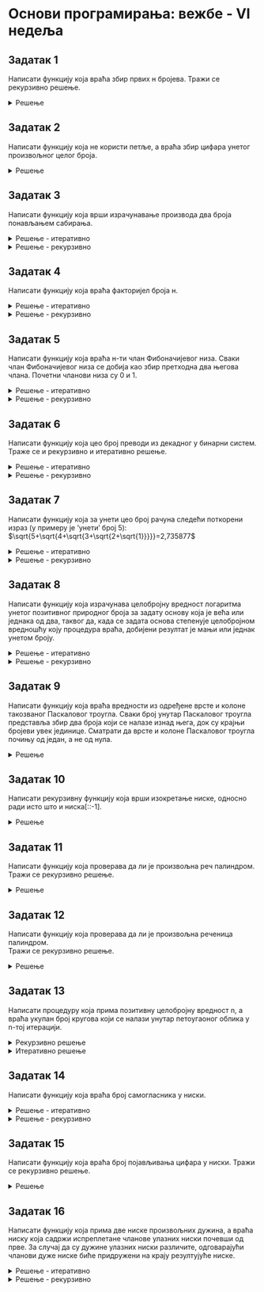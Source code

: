 # Основи програмирања: вежбе - VI недеља

## Задатак 1
Написати функцију која враћа збир првих н бројева.
Тражи се рекурзивно решење.
<details markdown='block'>
<summary>Решење </summary>

```python
def suma_do_n_rekurzivno(n):
    """
    Написати функцију која враћа збир првих н бројева.
    Тражи се рекурзивно решење.
    """
    if n == 1:
        return 1

    return n + suma_do_n_rekurzivno(n-1)
```
</details>

## Задатак 2
Написати функциjу коjа не користи петље, а враћа збир цифара унетог
произвољног целог броjа.
<details markdown='block'>
<summary>Решење </summary>

```python
def zbir_cifara(n):
    if n==0:
        return 0
    return abs(n)%10 + zbir_cifara(abs(n)//10)
```
</details>

## Задатак 3
Написати функциjу коjа врши израчунавање производа два броjа понављањем сабирања.
<details markdown='block'>
<summary>Решење - итеративно</summary>

```python
def mnozenje_iterativno(a, b):
    rezultat = 0
    while b > 0:
        rezultat += a
        b -= 1
    return rezultat
```
</details>

<details markdown='block'>
<summary>Решење - рекурзивно</summary>

```python
def mnozenje_rekurzivno(a, b):
    if b == 0:
        return 0
    return a + mnozenje_rekurzivno(a, b-1)
```
</details>

## Задатак 4
Написати функцију која враћа факторијел броја н.
<details markdown='block'>
<summary>Решење - итеративно</summary>

```python
def faktorijel_iterativno(n):
    rezultat = 1
    while n > 1:
        rezultat *= n
        n -= 1
    return rezultat
```
</details> 

<details markdown='block'>
<summary>Решење - рекурзивно</summary>

```python
def faktorijel_rekurzivno(n):
    if n <= 1:
        return 1
    return n*faktorijel_rekurzivno(n-1)
```
</details>

## Задатак 5
Написати функцију која враћа н-ти члан Фибоначијевог низа.
Сваки члан Фибоначијевог низа се добија као збир претходна два његова члана.
Почетни чланови низа су 0 и 1.
<details markdown='block'>
<summary>Решење - итеративно</summary>

```python
def fibonaci_I(n):
    """Израчунава n-ти Фибоначијев број, за n >= 2."""
    prethodni,trenutni = 0, 1   # први и други Фибоначијев број
    k = 2                        # тренутни Фибоначијев број

    while k < n:
        prethodni, trenutni = trenutni, prethodni + trenutni
        k = k + 1

    return trenutni
```
</details>

<details markdown='block'>
<summary>Решење - рекурзивно</summary>

```python
def fibonaci(n):
    """
    Написати функцију која враћа н-ти члан Фибоначијевог низа.
    Сваки члан Фибоначијевог низа се добија као збир претходна два његова члана.
    Почетни чланови низа су 0 и 1.
    """
    if n == 1:
       return 0
    if n == 2:
        return 1
    return fibonaci(n-1) + fibonaci(n-2)
```
</details>

## Задатак 6
Написати функциjу коjа цео броj преводи из декадног у бинарни
систем. Траже се и рекурзивно и итеративно решење.
<details markdown='block'>
<summary>Решење - итеративно</summary>

```python
def d2b_iter(n):
    k=[]
    while (n>0):
        a=n%2
        k.append(a)
        n=n//2
    string=""
    for j in k[::-1]:
        string=string+str(j)
    print(string)

#d2b_iter(n)
```
</details>

<details markdown='block'>
<summary>Решење - рекурзивно</summary>

```python
def d2b(n):
    if n <=1:
        return n
    return int(str(d2b(n//2))+str(n%2))

n=int(input())
print(d2b(n))
```
</details>

## Задатак 7
Написати функциjу коjа за унети цео броj рачуна следећи поткорени
израз (у примеру jе ’унети’ броj 5): \
$\sqrt{5+\sqrt{4+\sqrt{3+\sqrt{2+\sqrt{1}}}}}=2,735877$
<details markdown='block'>
<summary>Решење - итеративно</summary>

```python
from math import sqrt

def korenovi_iterativno(n):
    k=0
    sum=0
    while k<n:
        sum=sqrt(sum + k+1)
        k+=1
    return sum

n=int(input())
print("{:10.6f}".format(korenovi_iterativno(n)))
```
</details>

<details markdown='block'>
<summary>Решење - рекурзивно</summary>

```python
from math import sqrt

def korenovi(n):
    if n==1:
        return 1
    return sqrt(n+korenovi(n-1))

n=int(input())
print("{:10.6f}".format(korenovi(n)))
```
</details>

## Задатак 8
Написати функциjу коjа израчунава целоброjну вредност логаритма
унетог позитивног природног броjа за задату основу коjа jе већа или
jеднака од два, таквог да, када се задата основа степенуjе целоброjном
вредношћу коjу процедура враћа, добиjени резултат jе мањи или
jеднак унетом броjу.

<details markdown='block'>
<summary>Решење - итеративно</summary>

```python
def moj_logaritam_iterativno(broj, osnova):
    vrednost = -1
    while broj > 0:
        broj//=osnova #broj = broj // osnova
        vrednost += 1
        if broj == 0:
            return vrednost
```
</details>

<details markdown='block'>
<summary>Решење - рекурзивно</summary>

```python
def moj_logaritam_rekurzivno(broj, osnova):
    if broj < osnova:
        return 0
    return 1 + moj_logaritam_rekurzivno(broj/osnova, osnova)
```
</details>

## Задатак 9
Написати функцију коjа враћа вредности из одређене врсте и колоне такозваног Паскаловог троугла.
Сваки броj унутар Паскаловог троугла представља збир два броjа коjи се налазе изнад њега, док
су краjњи броjеви увек jединице. Сматрати да врсте и колоне Паскаловог троугла почињу од jедан, а не од нула.
<details markdown='block'>
<summary>Решење </summary>

```python
def paskalov_trougao(vrsta,kolona):
    """
    Написати функцију коjа враћа вредности из одређене врсте и колоне такозваног Паскаловог троугла.
    Сваки броj унутар Паскаловог троугла представља збир два броjа коjи се налазе изнад њега, док
    су краjњи броjеви увек jединице. Сматрати да врсте и колоне Паскаловог троугла почињу од jедан, а не од нула.
    """
    if vrsta == kolona or kolona == 1:
        return 1
    
    return paskalov_trougao(vrsta-1,kolona) + paskalov_trougao(vrsta-1,kolona-1)
```
</details>

## Задатак 10
Написати рекурзивну функцију коjа врши изокретање ниске, односно ради исто што и ниска[::-1].
<details markdown='block'>
<summary>Решење </summary>

```python
def izokretanje_niske(niska):
    """
    Написати рекурзивну функцију коjа врши изокретање ниске, односно ради исто што и ниска[::-1].
    """
    if niska == '':
        return niska

    return izokretanje_niske(niska[1:]) + niska[0]
```
</details>

## Задатак 11
Написати функцију која проверава да ли је произвољна реч палиндром.\
Тражи се рекурзивно решење.
<details markdown='block'>
<summary>Решење </summary>

```python
def palindrom(niska):
    """
    Написати функцију која проверава да ли је произвољна реч палиндром.
    Тражи се рекурзивно решење.
    """
    if len(niska) == 0 or len(niska) == 1:
        return True
    if niska[0] != niska[-1]:
        return False
    
    return palindrom(niska[1:-1])
```
</details>

## Задатак 12
Написати функциjу коjа проверава да ли jе произвољна реченица палиндром.\
Тражи се рекурзивно решење.
<details markdown='block'>
<summary>Решење </summary>

```python
def palindrom(n):

    def pretvaranje(n):
        n = n.lower()
        rezultat = ''
        for s in n:
            if s in 'абвгдђежзиjклљмнњопрстћуфхцчџш':
                rezultat = rezultat + s
        return rezultat

    def pal(n):
        if len(n) <= 1:
            return True
        else:
            return n[0] == n[-1] and pal(n[1:-1])
    
    return(pal(pretvaranje(n)))
        
#print(palindrom('Ана воли Милована.'))
#print(palindrom('Здраво свима.'))
```
</details>

## Задатак 13
Написати процедуру коjа прима позитивну целоброjну вредност n, а враћа укупан броj кругова коjи
се налази унутар петоугаоног облика у n-тоj итерациjи.
<details markdown='block'>
<summary>Рекурзивно решење </summary>

```python
def petougaoni_broj_rekurzivno(n):
    """
    Написати процедуру коjа прима позитивну целоброjну вредност n, а враћа укупан броj кругова коjи
се налази унутар петоугаоног облика у n-тоj итерациjи.
    Тражи се рекурзивно решење.
    """
    if n ==1:
        return 1
    return 5*(n-1) + petougaoni_broj_rekurzivno(n-1)
```
</details>

<details markdown='block'>
<summary>Итеративно решење </summary>

```python
def petougaoni_broj_iterativno(n):
    """
    Написати процедуру коjа прима позитивну целоброjну вредност n, а враћа укупан броj кругова коjи
се налази унутар петоугаоног облика у n-тоj итерациjи
    Тражи се итеративно решење.
    """
    broj_kuglica = 1
    for i in range(1,n):
        broj_kuglica += 5*i

    return broj_kuglica
```
</details>

## Задатак 14
Написати функцију која враћа број самогласникa у ниски.
<details markdown='block'>
<summary>Решење - итеративно</summary>

```python
def izbroj_samoglasnike_iterativno(niska):
    """
    Написати функцију која враћа број самогласникa у ниски.
    Тражи се итеративно решење.
    """
    res = 0
    for char in niska:
        res += 1 if char in 'aeiou' else 0

    return res
```
</details>
<details markdown='block'>
<summary>Решење - рекурзивно</summary>

```python
def izbroj_samoglasnike_rekurzivno(niska):
    """
    Написати функцију која враћа број самогласникa у ниски.
    Тражи се рекурзивно решење.
    """
    if niska == '':
        return 0
    res = 1 if niska[0] in 'aeiou' else 0
    return res + izbroj_samoglasnike_rekurzivno(niska[1:]) 
```
</details>



## Задатак 15
Написати функцију која враћа број појављивања цифара у ниски.
Тражи се рекурзивно решење.
<details markdown='block'>
<summary>Решење </summary>

```python
def izbroj_cifre_rekurzivno(niska):
    """
    Написати функцију која враћа број појављивања цифара у ниски.
    Тражи се рекурзивно решење.
    """
    if niska == '':
        return 0

    res = 1 if niska[0].isdigit() else 0
    return res + izbroj_cifre_rekurzivno(niska[1:])
```
</details>

## Задатак 16
Написати функцију коjа прима две ниске произвољних дужина, а враћа ниску коjа садржи
испреплетане чланове улазних ниски почевши од прве. За случаj да су дужине улазних ниски различите, 
одговараjући чланови дуже ниске биће придружени на краjу резултуjуће ниске.
<details markdown='block'>
<summary>Решење - итеративно</summary>

```python
def isprepletaneIterativno(niska1, niska2):
    """
    Претпоставља да су улазне ниске (1 и 2) произвољних дужина и произвољног садржаjа.
    Прави и враћа ниску сачињену преплитањем чланова улазних ниски почевши од прве.
    """
    i = 0
    rezultat = ""
    while i < len(niska1) and i < len(niska2):
        rezultat += niska1[i] + niska2[i]
        i += 1
    rezultat += niska1[i:] + niska2[i:]
    return rezultat
```
</details>
<details markdown='block'>
<summary>Решење - рекурзивно</summary>

```python
def isprepletaneRekurzivno(niska1, niska2):
    """
    Претпоставља да су улазне ниске (1 и 2) произвољних дужина и произвољног садржаjа.
    Прави и враћа ниску сачињену преплитањем чланова улазних ниски почевши од прве.
    """
    if niska1 == "": # или if len(niska1) == 0:
        return niska2
    if niska2 == "": # или if len(niska2) == 0:
        return niska1
    return niska1[0] + niska2[0] +  isprepletaneRekurzivno(niska1[1:], niska2[1:])
```
</details>


